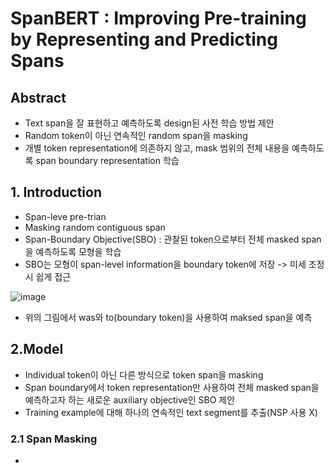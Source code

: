 # SpanBERT : Improving Pre-training by Representing and Predicting Spans

## Abstract

- Text span을 잘 표현하고 예측하도록 design된 사전 학습 방법 제안
- Random token이 아닌 연속적인 random span을 masking
- 개별 token representation에 의존하지 않고, mask 범위의 전체 내용을 예측하도록 span boundary representation 학습

## 1. Introduction

- Span-leve pre-trian
- Masking random contiguous span
- Span-Boundary Objective(SBO) : 관찰된 token으로부터 전체 masked span을 예측하도록 모형을 학습
- SBO는 모형이 span-level information을 boundary token에 저장 -> 미세 조정 시 쉽게 접근

![image](https://user-images.githubusercontent.com/80622859/230544351-31c33da5-6df1-44e9-8d69-64f281055523.png)

- 위의 그림에서 was와 to(boundary token)을 사용하여 maksed span을 예측

## 2.Model

- Individual token이 아닌 다른 방식으로 token span을 masking
- Span boundary에서 token representation만 사용하여 전체 masked span을 예측하고자 하는 새로운 auxiliary objective인 SBO 제안
- Training example에 대해 하나의 연속적인 text segment를 추출(NSP 사용 X)

### 2.1 Span Masking

- 
